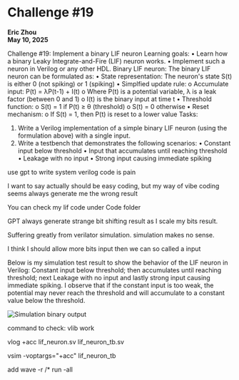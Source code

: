 # Challenge #19
**Eric Zhou**  
**May 10, 2025**

Challenge #19: Implement a binary LIF neuron
Learning goals:
• Learn how a binary Leaky Integrate-and-Fire (LIF) neuron works.
• Implement such a neuron in Verilog or any other HDL.
Binary LIF neuron:
The binary LIF neuron can be formulated as:
• State representation: The neuron's state S(t) is either 0 (not spiking) or 1 (spiking)
• Simplfied update rule:
o Accumulate input: P(t) = λP(t-1) + I(t)
o Where P(t) is a potential variable, λ is a leak factor (between 0 and 1)
o I(t) is the binary input at time t
• Threshold function:
o S(t) = 1 if P(t) ≥ θ (threshold)
o S(t) = 0 otherwise
• Reset mechanism:
o If S(t) = 1, then P(t) is reset to a lower value
Tasks:
1. Write a Verilog implementation of a simple binary LIF neuron (using the formulation above) with a
single input.
2. Write a testbench that demonstrates the following scenarios:
• Constant input below threshold
• Input that accumulates until reaching threshold
• Leakage with no input
• Strong input causing immediate spiking

use gpt to write system verilog code is pain

I want to say actually should be easy coding, but my way of vibe coding seems always generate me the wrong result

You can check my lif code under Code folder

GPT always generate strange bit shifting result as I scale my bits result.

Suffering greatly from verilator simulation. simulation makes no sense.

I think I should allow more bits input then we can so called a input

Below is my simulation test result to show the behavior of the LIF neuron in Verilog: Constant input below threshold; then accumulates until reaching threshold; next Leakage with no input and lastly strong input causing immediate spiking. I observe that if the constant input is too weak, the potential may never reach the threshold and will accumulate to a constant value below the threshold.

![Simulation binary output](binary%20output.png)




command to check:
vlib work

vlog +acc lif_neuron.sv lif_neuron_tb.sv

vsim -voptargs="+acc" lif_neuron_tb

add wave -r /*
run -all

